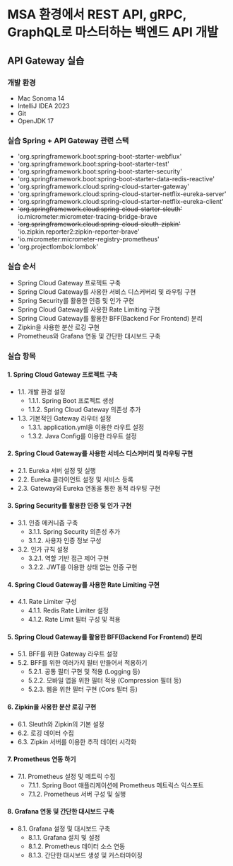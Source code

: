 # MSA 환경에서 REST API, gRPC, GraphQL로 마스터하는 백엔드 API 개발
## API Gateway 실습
### 개발 환경
- Mac Sonoma 14
- IntelliJ IDEA 2023
- Git
- OpenJDK 17

### 실습 Spring + API Gateway 관련 스택
- 'org.springframework.boot:spring-boot-starter-webflux'
- 'org.springframework.boot:spring-boot-starter-test'
- 'org.springframework.boot:spring-boot-starter-security'
- 'org.springframework.boot:spring-boot-starter-data-redis-reactive'
- 'org.springframework.cloud:spring-cloud-starter-gateway'
- 'org.springframework.cloud:spring-cloud-starter-netflix-eureka-server'
- 'org.springframework.cloud:spring-cloud-starter-netflix-eureka-client'
- ~~'org.springframework.cloud:spring-cloud-starter-sleuth'~~ io.micrometer:micrometer-tracing-bridge-brave
- ~~'org.springframework.cloud:spring-cloud-sleuth-zipkin'~~ 'io.zipkin.reporter2:zipkin-reporter-brave'
- 'io.micrometer:micrometer-registry-prometheus'
- 'org.projectlombok:lombok'

### 실습 순서
- Spring Cloud Gateway 프로젝트 구축
- Spring Cloud Gateway를 사용한 서비스 디스커버리 및 라우팅 구현
- Spring Security를 활용한 인증 및 인가 구현
- Spring Cloud Gateway를 사용한 Rate Limiting 구현
- Spring Cloud Gateway를 활용한 BFF(Backend For Frontend) 분리
- Zipkin을 사용한 분산 로깅 구현
- Prometheus와 Grafana 연동 및 간단한 대시보드 구축


### 실습 항목
#### 1. Spring Cloud Gateway 프로젝트 구축
- 1.1. 개발 환경 설정
    - 1.1.1. Spring Boot 프로젝트 생성
    - 1.1.2. Spring Cloud Gateway 의존성 추가
- 1.3. 기본적인 Gateway 라우터 설정
    - 1.3.1. application.yml을 이용한 라우트 설정
    - 1.3.2. Java Config를 이용한 라우트 설정

#### 2. Spring Cloud Gateway를 사용한 서비스 디스커버리 및 라우팅 구현
- 2.1. Eureka 서버 설정 및 실행
- 2.2. Eureka 클라이언트 설정 및 서비스 등록
- 2.3. Gateway와 Eureka 연동을 통한 동적 라우팅 구현

#### 3. Spring Security를 활용한 인증 및 인가 구현
- 3.1. 인증 메커니즘 구축
    - 3.1.1. Spring Security 의존성 추가
    - 3.1.2. 사용자 인증 정보 구성
- 3.2. 인가 규칙 설정
    - 3.2.1. 역할 기반 접근 제어 구현
    - 3.2.2. JWT를 이용한 상태 없는 인증 구현

#### 4. Spring Cloud Gateway를 사용한 Rate Limiting 구현
- 4.1. Rate Limiter 구성
    - 4.1.1. Redis Rate Limiter 설정
    - 4.1.2. Rate Limit 필터 구성 및 적용

#### 5. Spring Cloud Gateway를 활용한 BFF(Backend For Frontend) 분리
- 5.1. BFF를 위한 Gateway 라우트 설정
- 5.2. BFF를 위한 여러가지 필터 만들어서 적용하기
    - 5.2.1. 공통 필터 구현 및 적용 (Logging 등)
    - 5.2.2. 모바일 앱을 위한 필터 적용 (Compression 필터 등)
    - 5.2.3. 웹을 위한 필터 구현 (Cors 필터 등)

#### 6. Zipkin을 사용한 분산 로깅 구현
- 6.1. Sleuth와 Zipkin의 기본 설정
- 6.2. 로깅 데이터 수집
- 6.3. Zipkin 서버를 이용한 추적 데이터 시각화

#### 7. Prometheus 연동 하기
- 7.1. Prometheus 설정 및 메트릭 수집
    - 7.1.1. Spring Boot 애플리케이션에 Prometheus 메트릭스 익스포트
    - 7.1.2. Prometheus 서버 구성 및 실행

#### 8. Grafana 연동 및 간단한 대시보드 구축
- 8.1. Grafana 설정 및 대시보드 구축
    - 8.1.1. Grafana 설치 및 설정
    - 8.1.2. Prometheus 데이터 소스 연동
    - 8.1.3. 간단한 대시보드 생성 및 커스터마이징

